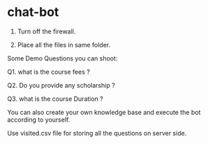 # chat-bot

1. Turn off the firewall.

2. Place all the files in same folder.


Some Demo Questions you can shoot:

Q1. what is the course fees ?

Q2. Do you provide any scholarship ?

Q3. what is the course Duration ?

You can also create your own knowledge base and execute the bot according to yourself.

Use visited.csv file for storing all the questions on server side.
